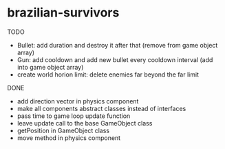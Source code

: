 # brazilian-survivors

TODO

- Bullet: add duration and destroy it after that (remove from game object array)
- Gun: add cooldown and add new bullet every cooldown interval (add into game object array)
- create world horion limit: delete enemies far beyond the far limit

DONE
- add direction vector in physics component
- make all components abstract classes instead of interfaces
- pass time to game loop update function
- leave update call to the base GameObject class
- getPosition in GameObject class
- move method in physics component